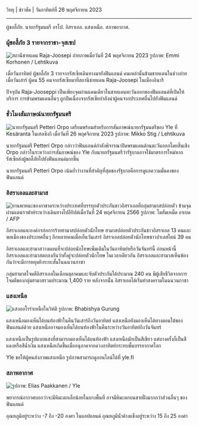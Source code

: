 วิทยุ \| ข่าวชัด \| วันอาทิตย์ที่ 26 พฤศจิกายน 2023
------------------------------------------------- ---------------------------------------------

ผู้ขอลี้ภัย. นายกรัฐมนตรี อรโป. อิสราเอล. แสงเหนือ. สภาพอากาศ.

### ผู้ขอลี้ภัย 3 รายจากราชา-จุสเซป

![สถานีชายแดน Raja-Joosepi ถ่ายภาพเมื่อวันที่ 24 พฤศจิกายน 2023 รูปภาพ: Emmi Korhonen / Lehtikuva](https://images.cdn.yle.fi/image/upload/c_crop,h_2880,w_5120,x_0,y_424/ar_1.7777777777777777,c_fill,g_faces,h_675,w_1200/dpr_1.0/q_auto:eco/f_auto/fl_lossy/v1700842179/39-120631365609f1502057)

เมื่อวันอาทิตย์ ผู้ขอลี้ภัย 3 รายจากรัสเซียเดินทางมายังฟินแลนด์ คนเหล่านั้นข้ามชายแดนในช่วงบ่าย เมื่อวันเสาร์ ผู้คน 55 คนจากรัสเซียมาที่สถานีชายแดน Raja-Joosepi ในเมืองอินาริ

ปัจจุบัน Raja-Jooseppi เป็นเพียงจุดผ่านแดนเดียวในชายแดนตะวันออกของฟินแลนด์ที่เปิดให้บริการ การข้ามพรมแดนอื่นๆ ถูกปิดเนื่องจากรัสเซียกำลังนำผู้คนจากประเทศอื่นไปยังฟินแลนด์

### ชั่วโมงสัมภาษณ์นายกรัฐมนตรี

![นายกรัฐมนตรี Petteri Orpo เตรียมพร้อมสำหรับการสัมภาษณ์นายกรัฐมนตรีของ Yle ที่ Kesäranta ในเฮลซิงกิ เมื่อวันที่ 26 พฤศจิกายน 2023 รูปภาพ: Mikko Stig / Lehtikuva](https://images.cdn.yle.fi/image/upload/c_crop,h_2772,w_4928,x_0,y_207/ar_1.7777777777777777,c_fill,g_faces,h_675,w_1200/dpr_1.0/q_auto:eco/f_auto/fl_lossy/v1701000739/39-1206810656335ccb8329)

นายกรัฐมนตรี Petteri Orpo กล่าวว่าฟินแลนด์กำลังพิจารณาปิดพรมแดนด้านตะวันออกโดยสิ้นเชิง Orpo กล่าวในระหว่างการสัมภาษณ์ของ Yle กับนายกรัฐมนตรีว่ารัฐบาลอาจใช้มาตรการใหม่หากรัสเซียส่งผู้ขอลี้ภัยไปยังฟินแลนด์มากขึ้น

นายกรัฐมนตรี Petteri Orpo เน้นย้ำว่างานที่สำคัญที่สุดของรัฐบาลคือการดูแลความมั่นคงของฟินแลนด์

### อิสราเอลและฮามาส

![ยานพาหนะของกาชาดระหว่างประเทศที่บรรทุกตัวประกันชาวอิสราเอลที่กลุ่มฮามาสปล่อยตัว ข้ามจุดผ่านแดนราฟาห์ระหว่างเดินทางไปอียิปต์เมื่อวันที่ 24 พฤศจิกายน 2566 รูปภาพ: โมฮัมเหม็ด อาเบด / AFP](https://images.cdn.yle.fi/image/upload/c_crop,h_2079,w_3696,x_0,y_366/ar_1.7777777777777777,c_fill,g_faces,h_675,w_1200/dpr_1.0/q_auto:eco/f_auto/fl_lossy/v1700849015/39-12064636560e4e1a0ebe)

อิสราเอลและองค์กรก่อการร้ายฮามาสปล่อยตัวนักโทษ ฮามาสปล่อยตัวประกันชาวอิสราเอล 13 คนและพลเมืองของประเทศอื่นๆ อีกหลายคนเมื่อเย็นวันเสาร์ อิสราเอลปล่อยตัวนักโทษชาวปาเลสไตน์ 39 คน

อิสราเอลและฮามาสวางแผนที่จะปล่อยนักโทษเพิ่มเติมในวันอาทิตย์หรือวันจันทร์นี้ ก่อนหน้านี้อิสราเอลและฮามาสตกลงกันว่าทั้งคู่จะปล่อยตัวนักโทษ ในเวลาเดียวกัน อิสราเอลและฮามาสเห็นพ้องกันว่าจะมีการหยุดยิงระยะสั้นในฉนวนกาซา

กลุ่มฮามาสโจมตีอิสราเอลในเดือนตุลาคมและจับตัวประกันได้ประมาณ 240 คน มีผู้เสียชีวิตจากการโจมตีของกลุ่มฮามาสรวมประมาณ 1,400 ราย หลังจากนั้น อิสราเอลได้เริ่มทำสงครามในฉนวนกาซา

### แสงเหนือ

![แสงออโรร่าเหนือในวิห์ติ รูปภาพ: Bhabishya Gurung](https://images.cdn.yle.fi/image/upload/c_crop,h_360,w_640,x_0,y_443/ar_1.777777777777777,c_fill,g_faces,h_675,w_1200/dpr_1.0/q_auto:อีโค่/f_auto/fl_lossy/v1700996219/39-120676065630ab4cbda3)

แสงเหนือมองเห็นได้บนท้องฟ้าในคืนวันเสาร์ถึงวันอาทิตย์ แสงเหนือยังมองเห็นได้ทางตอนใต้ของฟินแลนด์ด้วย แสงเหนืออาจมองเห็นได้บนท้องฟ้าในคืนระหว่างวันอาทิตย์ถึงวันจันทร์

แสงเหนือเป็นรูปแบบแสงที่สามารถมองเห็นได้บนท้องฟ้า แสงเหนือมักเป็นสีเขียว แต่บางครั้งก็เป็นสีแดงหรือสีน้ำเงิน แสงเหนือเกิดขึ้นเมื่ออนุภาคจากดวงอาทิตย์กระทบชั้นบรรยากาศโลก

Yle ขอให้ผู้คนส่งภาพแสงเหนือ รูปภาพสามารถดูออนไลน์ได้ที่ yle.fi

### สภาพอากาศ

![ รูปภาพ: Elias Paakkanen / Yle](https://images.cdn.yle.fi/image/upload/c_crop,h_1080,w_1919,x_0,y_0/ar_1.7777777777777777,c_fill,g_faces,h_675,w_1200/dpr_1.0/q_auto:eco/f_auto/fl_lossy/v1701007097/39-120685165634edcb0ac7)

พยากรณ์อากาศบอกว่าจะมีหิมะตกเล็กน้อยในบางพื้นที่ อาจมีหิมะตกบนชายฝั่งมากกว่าส่วนอื่นๆ ของฟินแลนด์

อุณหภูมิอยู่ระหว่าง -7 ถึง -20 องศา ในแลปแลนด์ อุณหภูมิน้ำค้างแข็งอยู่ระหว่าง 15 ถึง 25 องศา